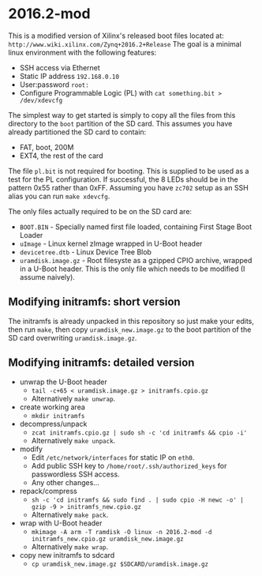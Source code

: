 2016.2-mod
==========

This is a modified version of Xilinx's released boot files located at:
`http://www.wiki.xilinx.com/Zynq+2016.2+Release`
The goal is a minimal linux environment with the following features:

- SSH access via Ethernet
- Static IP address `192.168.0.10`
- User:password `root:`
- Configure Programmable Logic (PL) with `cat something.bit > /dev/xdevcfg`

The simplest way to get started is simply to copy all the files from this
directory to the `boot` partition of the SD card.
This assumes you have already partitioned the SD card to contain:

- FAT, boot, 200M
- EXT4, the rest of the card

The file `pl.bit` is not required for booting.
This is supplied to be used as a test for the PL configuration.
If successful, the 8 LEDs should be in the pattern 0x55 rather than 0xFF.
Assuming you have `zc702` setup as an SSH alias you can run `make xdevcfg`.

The only files actually required to be on the SD card are:

- `BOOT.BIN` - Specially named first file loaded, containing First Stage
  Boot Loader
- `uImage` - Linux kernel zImage wrapped in U-Boot header
- `devicetree.dtb` - Linux Device Tree Blob
- `uramdisk.image.gz` - Root filesyste as a gzipped CPIO archive, wrapped in a
  U-Boot header.
  This is the only file which needs to be modified (I assume naively).


Modifying initramfs: short version
----------------------------------

The initramfs is already unpacked in this repository so just make your edits,
then run `make`, then copy `uramdisk_new.image.gz` to the boot partition of the
SD card overwriting `uramdisk.image.gz`.


Modifying initramfs: detailed version
-------------------------------------

- unwrap the U-Boot header
    - `tail -c+65 < uramdisk.image.gz > initramfs.cpio.gz`
    - Alternatively `make unwrap`.
- create working area
    - `mkdir initramfs`
- decompress/unpack
    - `zcat initramfs.cpio.gz | sudo sh -c 'cd initramfs && cpio -i'`
    - Alternatively `make unpack`.
- modify
    - Edit `/etc/network/interfaces` for static IP on `eth0`.
    - Add public SSH key to `/home/root/.ssh/authorized_keys` for passwordless
      SSH access.
    - Any other changes...
- repack/compress
    - `sh -c 'cd initramfs && sudo find . | sudo cpio -H newc -o' | gzip -9 > initramfs_new.cpio.gz`
    - Alternatively `make pack`.
- wrap with U-Boot header
    - `mkimage -A arm -T ramdisk -O linux -n 2016.2-mod -d initramfs_new.cpio.gz uramdisk_new.image.gz`
    - Alternatively `make wrap`.
- copy new initramfs to sdcard
    - `cp uramdisk_new.image.gz $SDCARD/uramdisk.image.gz`
